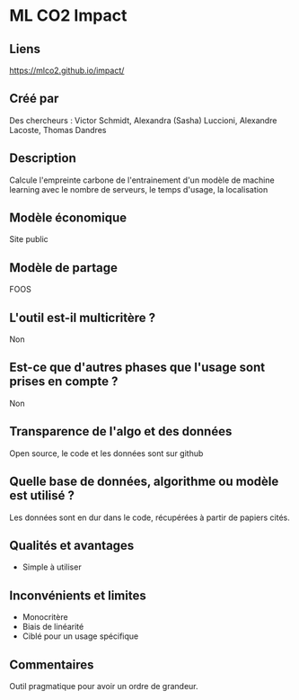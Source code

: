 # ML CO2 Impact

## Liens

https://mlco2.github.io/impact/

## Créé par

Des chercheurs : Victor Schmidt, Alexandra (Sasha) Luccioni, Alexandre Lacoste, Thomas Dandres

## Description

Calcule l'empreinte carbone de l'entrainement d'un modèle de machine learning avec le nombre de serveurs, le temps d'usage, la localisation

## Modèle économique

Site public

## Modèle de partage

FOOS

## L'outil est-il multicritère ?

Non

## Est-ce que d'autres phases que l'usage sont prises en compte ?

Non

## Transparence de l'algo et des données

Open source, le code et les données sont sur github

## Quelle base de données, algorithme ou modèle est utilisé ?

Les données sont en dur dans le code, récupérées à partir de papiers cités.

## Qualités et avantages

- Simple à utiliser

## Inconvénients et limites

- Monocritère
- Biais de linéarité
- Ciblé pour un usage spécifique

## Commentaires


Outil pragmatique pour avoir un ordre de grandeur.
